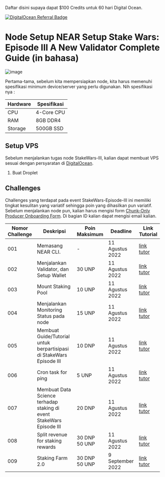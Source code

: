 <p align="left">Daftar disini supaya dapat $100 Credits untuk 60 hari Digital Ocean.</p>
<p align="left"><a href="https://www.digitalocean.com/?refcode=3e669f831302&utm_campaign=Referral_Invite&utm_medium=Referral_Program&utm_source=badge"><img src="https://web-platforms.sfo2.digitaloceanspaces.com/WWW/Badge%202.svg" alt="DigitalOcean Referral Badge" /></a></p>

# Node Setup NEAR Setup Stake Wars: Episode III A New Validator Complete Guide (in bahasa)

![image](https://user-images.githubusercontent.com/100946299/180820007-7114510b-0c25-40cf-bc52-9d1534901156.png)

Pertama-tama, sebelum kita mempersiapkan node, kita harus memenuhi spesifikasi minimum device/server yang perlu digunakan. Nih spesifikasi nya :

| Hardware       | Spesifikasi       |
| -------------- | ---------------   |
| CPU            | 4-Core CPU        |
| RAM            | 8GB DDR4          |
| Storage        | 500GB SSD         |

## Setup VPS
Sebelum menjalankan tugas node StakeWars-III, kalian dapat membuat VPS sesuai dengan persyaratan di [DigitalOcean](https://www.digitalocean.com/?refcode=3e669f831302&utm_campaign=Referral_Invite&utm_medium=Referral_Program&utm_source=badge).

1. Buat Droplet

    

## Challenges

Challenges yang terdapat pada event StakeWars-Episode-III ini memiliki tingkat kesulitan yang variatif sehingga poin yang dihasilkan pun variatif. Sebelum menjalankan node pun, kalian harus mengisi form [Chunk-Only Producer Onboarding Form](https://nearprotocol1001.typeform.com/to/Z39N7cU9). Di bagian ID kalian dapat mengisi email kalian.

| Nomor Challenge                                                          | Deskripsi                                                                         | Poin Maksimum    | Deadline        | Link Tutorial  |
| ------------------------------------------------------------------------ | --------------------------------------------------------------------------------- | ---------------- | --------------- | -------------- |
| 001                                                                      | Memasang NEAR CLI.                                                                | \-               | 11 Agustus 2022 | [link tutor]() |
| 002                                                                      | Menjalankan Validator, dan Setup Wallet                                           | 30 UNP           | 11 Agustus 2022 | [link tutor]() |
| 003                                                                      | Mount Staking Pool                                                                | 10 UNP           | 11 Agustus 2022 | [link tutor]() |
| 004                                                                      | Menjalankan Monitoring Status pada node                                           | 15 UNP           | 11 Agustus 2022 | [link tutor]() |
| 005                                                                      | Membuat Guide/Tutorial untuk berpartisipasi di StakeWars Episode III              | 10 DNP           | 11 Agustus 2022 | [link tutor]() |
| 006                                                                      | Cron task for ping                                                                | 5 UNP            | 11 Agustus 2022 | [link tutor]() |
| 007                                                                      | Membuat Data Science terhadap staking di event StakeWars Episode III              | 20 DNP           | 11 Agustus 2022 | [link tutor]() |
| 008                                                                      | Split revenue for staking rewards                                                 | 30 DNP<br>50 UNP | 11 Agustus 2022 | [link tutor]() |
| 009                                                                      | Staking Farm 2.0                                                                  | 30 DNP<br>50 UNP | 9 September 2022 | [link tutor]()|

